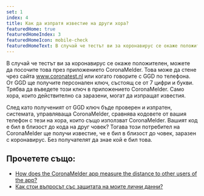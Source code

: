 ```yaml
---
set: 1
index: 4
title: Как да изпратя известие на други хора?
featuredHome: true
featuredHomeIndex: 3
featuredHomeIcon: mobile-check
featuredHomeText: В случай че тестът ви за коронавирус се окаже положителен...
---
```

В случай че тестът ви за коронавирус се окаже положителен, можете да посочите това през приложението CoronaMelder. Това може да стене чрез сайта www.coronatest.nl или когато говорите с GGD по телефона. От GGD ще получите персонален ключ, състоящ се от 7 цифри и букви. Трябва да въведете този ключ в приложението CoronaMelder. Само хора, които действително са заразени, могат да изпращат известия.

След като полученият от GGD ключ бъде проверен и изпратен, системата, управляваща CoronaMelder, сравнява кодовете от вашия телефон с тези на хора, които също използват CoronaMelder. Вашият код е бил в близост до кода на друг човек? Тогава този потребител на CoronaMelder ще получи известие, че е бил в близост до човек, заразен с коронавирус. Без получателят да знае кой е бил това. 

## Прочетете също:
- [How does the CoronaMelder app measure the distance to other users of the app?](/{{page.lang}}/faq/2-1-hoe-meet-coronamelder-de-afstand) 
- [Как стои въпросът със защитата на моите лични данни?](/{{page.lang}}/faq/2-8-hoe-zit-het-met-mijn-privacy)
